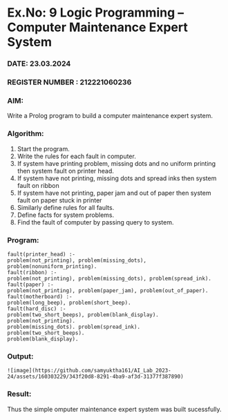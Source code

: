 # Ex.No: 9  Logic Programming –  Computer Maintenance Expert System
### DATE: 23.03.2024                                                                            
### REGISTER NUMBER : 212221060236
### AIM: 
Write a Prolog program to build a computer maintenance expert system.
###  Algorithm:
1. Start the program.
2. Write the rules for each fault in computer.
3. If system have printing problem, missing dots and no uniform printing then system fault on printer head.
4. If system have not printing, missing dots and spread inks then system fault on ribbon
5. If system have not printing, paper jam and out of paper then system fault on paper stuck in printer
6. Similarly define rules for all faults.
7. Define facts for system problems.
8. Find the fault of computer by passing query to system.
     
### Program:
```
fault(printer_head) :-
problem(not_printing), problem(missing_dots), problem(nonuniform_printing).
fault(ribbon) :-
problem(not_printing), problem(missing_dots), problem(spread_ink).
fault(paper) :-
problem(not_printing), problem(paper_jam), problem(out_of_paper).
fault(motherboard) :-
problem(long_beep), problem(short_beep).
fault(hard_disc) :-
problem(two_short_beeps), problem(blank_display).
problem(not_printing).
problem(missing_dots). problem(spread_ink).
problem(two_short_beeps).
problem(blank_display).
```

### Output:
```
![image](https://github.com/samyuktha161/AI_Lab_2023-24/assets/160303229/343f20d8-8291-4ba9-af3d-31377f387890)
```

### Result:
Thus the simple omputer maintenance expert system was built sucessfully.
